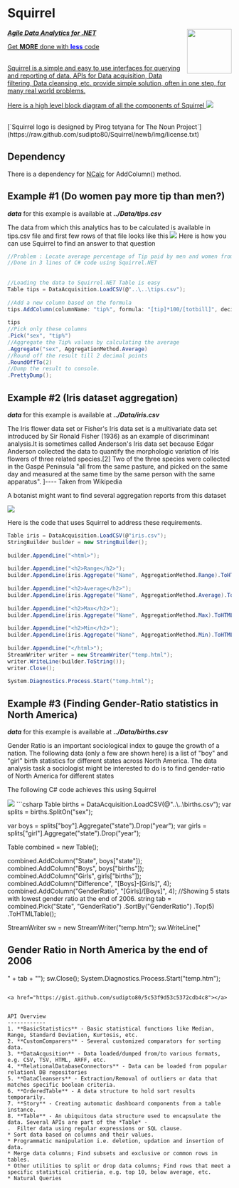 
Squirrel
====
<a href="Squirrel"><img src="https://raw.github.com/sudipto80/Squirrel/newb/img/icon_26718.png" align="right" height="100" width="100" />
***Agile Data Analytics for .NET*** </br>


Get **MORE** done with <font color='Blue'>**less**</font> code</br>
</br>
<p>
Squirrel is a simple and easy to use interfaces for querying and reporting of data. APIs for Data acquisition, Data filtering, Data cleansing, etc. provide simple solution, often in one step, for many real world problems.
</p>
<p>
Here is a high level block diagram of all the components of Squirrel
<img src="http://gifyu.com/images/blocks.png" border="0"/>
</p>
</a></br>[`Squirrel logo is designed by Pirog tetyana for The Noun Project`](https://raw.github.com/sudipto80/Squirrel/newb/img/license.txt)

Dependency
----
There is a dependency for [NCalc](https://ncalc.codeplex.com/) for AddColumn() method. 

Example #1 (Do women pay more tip than men?)
------
***data*** for this example is available at ***../Data/tips.csv***

The data from which this analytics has to be calculated is available in tips.csv file and first few rows of that file looks like this 
<img src="http://gifyu.com/images/tips.gif" border="0">
Here is how you can use Squirrel to find an answer to that question
<!--<img src="http://gifyu.com/images/tips_final.gif"/>-->
```csharp
//Problem : Locate average percentage of Tip paid by men and women from tips.csv
//Done in 3 lines of C# code using Squirrel.NET
 
 
//Loading the data to Squirrel.NET Table is easy
Table tips = DataAcquisition.LoadCSV(@"..\..\tips.csv");
 
//Add a new column based on the formula
tips.AddColumn(columnName: "tip%", formula: "[tip]*100/[totbill]", decimalDigits: 3);
 
tips
//Pick only these columns
.Pick("sex", "tip%")
//Aggregate the Tip% values by calculating the average
.Aggregate("sex", AggregationMethod.Average)
//Round off the result till 2 decimal points
.RoundOffTo(2)
//Dump the result to console.
.PrettyDump(); 
```

Example #2 (Iris dataset aggregation)
-----
***data*** for this example is available at ***../Data/iris.csv***

<p> The Iris flower data set or Fisher's Iris data set is a multivariate data set introduced by Sir Ronald Fisher (1936) as an example of discriminant analysis.It is sometimes called Anderson's Iris data set because Edgar Anderson collected the data to quantify the morphologic variation of Iris flowers of three related species.[2] Two of the three species were collected in the Gaspé Peninsula "all from the same pasture, and picked on the same day and measured at the same time by the same person with the same apparatus". ]---- Taken from Wikipedia </p>

<p>A botanist might want to find several aggregation reports from this dataset</p>


<img src="http://gifyu.com/images/iris.gif" border="0">

Here is the code that uses Squirrel to address these requirements.
```csharp
Table iris = DataAcquisition.LoadCSV(@"iris.csv");
StringBuilder builder = new StringBuilder();
 
builder.AppendLine("<html>");
 
builder.AppendLine("<h2>Range</h2>");
builder.AppendLine(iris.Aggregate("Name", AggregationMethod.Range).ToHTMLTable());
 
builder.AppendLine("<h2>Average</h2>");
builder.AppendLine(iris.Aggregate("Name", AggregationMethod.Average).ToHTMLTable());
 
builder.AppendLine("<h2>Max</h2>");
builder.AppendLine(iris.Aggregate("Name", AggregationMethod.Max).ToHTMLTable());
 
builder.AppendLine("<h2>Min</h2>");
builder.AppendLine(iris.Aggregate("Name", AggregationMethod.Min).ToHTMLTable());
 
builder.AppendLine("</html>");
StreamWriter writer = new StreamWriter("temp.html");
writer.WriteLine(builder.ToString());
writer.Close();
 
System.Diagnostics.Process.Start("temp.html"); 
```

Example #3 (Finding Gender-Ratio statistics in North America)
----
***data*** for this example is available at ***../Data/births.csv***

<p>Gender Ratio is an important sociological index to gauge the growth of a nation. The following data (only a few are shown here) is a list of "boy" and "girl" birth statistics for different states across North America. The data analysis task a sociologist might be interested to do is to find gender-ratio of North America for different states</p>

<p>The following C# code achieves this using Squirrel</p>
<img src="http://gifyu.com/images/births.gif" border="0">
```csharp
 Table births = DataAcquisition.LoadCSV(@"..\..\births.csv");
var splits = births.SplitOn("sex");
 
var boys = splits["boy"].Aggregate("state").Drop("year");
var girls = splits["girl"].Aggregate("state").Drop("year");
 
Table combined = new Table();
 
combined.AddColumn("State", boys["state"]);
combined.AddColumn("Boys", boys["births"]);
combined.AddColumn("Girls", girls["births"]);
combined.AddColumn("Difference", "[Boys]-[Girls]", 4);
combined.AddColumn("GenderRatio", "[Girls]/[Boys]", 4);
//Showing 5 stats with lowest gender ratio at the end of 2006.
string tab = combined.Pick("State", "GenderRatio")
.SortBy("GenderRatio")
.Top(5)
.ToHTMLTable();
 
StreamWriter sw = new StreamWriter("temp.htm");
sw.WriteLine("<html><h2>Gender Ratio in North America by the end of 2006</h2>" + tab + "</html>");
sw.Close();
System.Diagnostics.Process.Start("temp.htm"); 
```

<a href="https://gist.github.com/sudipto80/5c53f9d53c5372cdb4c8"></a>


API Overview
------------
1. **BasicStatistics** - Basic statistical functions like Median, Range, Standard Deviation, Kurtosis, etc.
2. **CustomComparers** - Several customized comparators for sorting data.
3. **DataAcqusition** - Data loaded/dumped from/to various formats, e.g. CSV, TSV, HTML, ARFF, etc.
4. **RelationalDatabaseConnectors** - Data can be loaded from popular relationl DB repositories
5. **DataCleansers** - Extraction/Removal of outliers or data that matches specific boolean criteria.
6. **OrderedTable** - A data structure to hold sort results temporarily.
7. **Story** - Creating automatic dashboard components from a table instance. 
8. **Table** - An ubiquitous data structure used to encapsulate the data. Several APIs are part of the *Table* -
.  Filter data using regular expressions or SQL clause.
* Sort data based on columns and their values.
* Programmatic manipulation i.e. deletion, updation and insertion of data.
* Merge data columns; Find subsets and exclusive or common rows in tables.
* Other utilities to split or drop data columns; Find rows that meet a specific statistical critieria, e.g. top 10, below average, etc.
* Natural Queries
